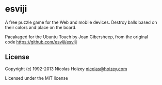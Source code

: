 # esviji

A free puzzle game for the Web and mobile devices. Destroy balls based on their colors and place on the board.

Pacakaged for the Ubuntu Touch by Joan Cibersheep, from the original code <https://github.com/esviji/esviji>

## License

Copyright (c) 1992-2013 Nicolas Hoizey <nicolas@hoizey.com>

Licensed under the MIT license

